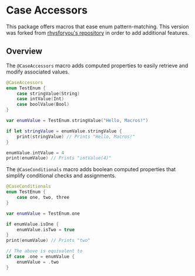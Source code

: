 # Case Accessors

This package offers macros that ease enum pattern-matching.
This version was forked from [rhysforyou's repository](https://github.com/rhysforyou/swift-case-accessors) in order to add additional features.

## Overview

The `@CaseAccessors` macro adds computed properties to easily retrieve and modify associated values.

```swift
@CaseAccessors 
enum TestEnum {
    case stringValue(String)
    case intValue(Int)
    case boolValue(Bool)
}

var enumValue = TestEnum.stringValue("Hello, Macros!")

if let stringValue = enumValue.stringValue {
    print(stringValue) // Prints "Hello, Macros!"
}

enumValue.intValue = 4
print(enumValue) // Prints "intValue(4)"
```

The `@CaseConditionals` macro adds boolean computed properties that simplify conditional checks and assignments.

```swift
@CaseConditionals 
enum TestEnum {
    case one, two, three
}

var enumValue = TestEnum.one

if enumValue.isOne {
    enumValue.isTwo = true
}
print(enumValue) // Prints "two"

// The above is equivalent to
if case .one = enumValue {
    enumValue = .two
}
```
